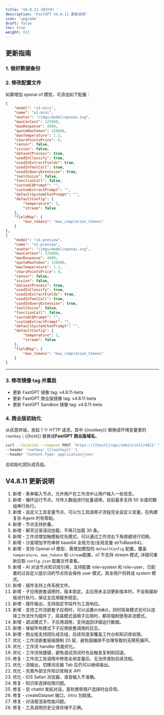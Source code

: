 ```yaml
---
title: 'V4.8.11（进行中）'
description: 'FastGPT V4.8.11 更新说明'
icon: 'upgrade'
draft: false
toc: true
weight: 813
---
```


## 更新指南

### 1. 做好数据备份

### 2. 修改配置文件

如需增加 openai o1 模型，可添加如下配置：

```json
{
    "model": "o1-mini",
    "name": "o1-mini",
    "avatar": "/imgs/model/openai.svg",
    "maxContext": 125000,
    "maxResponse": 4000,
    "quoteMaxToken": 120000,
    "maxTemperature": 1.2,
    "charsPointsPrice": 0,
    "censor": false,
    "vision": false,
    "datasetProcess": true,
    "usedInClassify": true,
    "usedInExtractFields": true,
    "usedInToolCall": true,
    "usedInQueryExtension": true,
    "toolChoice": false,
    "functionCall": false,
    "customCQPrompt": "",
    "customExtractPrompt": "",
    "defaultSystemChatPrompt": "",
    "defaultConfig": {
        "temperature": 1,
        "stream": false
    },
    "fieldMap": {
        "max_tokens": "max_completion_tokens"
    }
},
{
    "model": "o1-preview",
    "name": "o1-preview",
    "avatar": "/imgs/model/openai.svg",
    "maxContext": 125000,
    "maxResponse": 4000,
    "quoteMaxToken": 120000,
    "maxTemperature": 1.2,
    "charsPointsPrice": 0,
    "censor": false,
    "vision": false,
    "datasetProcess": true,
    "usedInClassify": true,
    "usedInExtractFields": true,
    "usedInToolCall": true,
    "usedInQueryExtension": true,
    "toolChoice": false,
    "functionCall": false,
    "customCQPrompt": "",
    "customExtractPrompt": "",
    "defaultSystemChatPrompt": "",
    "defaultConfig": {
        "temperature": 1,
        "stream": false
    },
    "fieldMap": {
        "max_tokens": "max_completion_tokens"
    }
}
```

-------

### 3. 修改镜像 tag 并重启

- 更新 FastGPT 镜像 tag: v4.8.11-beta
- 更新 FastGPT 商业版镜像 tag: v4.8.11-beta
- 更新 FastGPT Sandbox 镜像 tag: v4.8.11-beta

### 4. 商业版初始化

从任意终端，发起 1 个 HTTP 请求。其中 {{rootkey}} 替换成环境变量里的 `rootkey`；{{host}} 替换成**FastGPT 商业版域名**。

```bash
curl --location --request POST 'https://{{host}}/api/admin/init/4811' \
--header 'rootkey: {{rootkey}}' \
--header 'Content-Type: application/json'
```

会初始化团队成员组。

## V4.8.11 更新说明

1. 新增 - 表单输入节点，允许用户在工作流中让用户输入一些信息。
2. 新增 - 循环运行节点，可传入数组进行批量调用，目前最多支持 50 长度的数组串行执行。
3. 新增 - 自定义工具变量节点，可以为工具调用子流程完全自定义变量。在构建复杂 Agent 时有帮助。
4. 新增 - 节点支持折叠。
5. 新增 - 聊天记录滚动加载，不再只加载 30 条。
6. 新增 - 工作流增加触摸板优先模式，可以通过工作流右下角按键进行切换。
7. 新增 - 沙盒增加字符串转 base64 全局方法(全局变量 strToBase64)。
8. 新增 - 支持 Openai o1 模型，需增加模型的 `defaultConfig` 配置，覆盖 `temperature`、`max_tokens` 和 `stream`配置，o1 不支持 stream 模式, 详细可重新拉取 `config.json` 配置文件查看。
9. 新增 - AI 对话节点知识库引用，支持配置 role=system 和 role=user，已配置的过自定义提示词的节点将会保持 user 模式，其余用户将转成 system 模式。
10. 新增 - 插件支持上传系统文件。
11. 新增 - 子应用嵌套调用时，版本锁定。主应用未主动更新版本时，不会取最新版进行执行，保证主应用服务稳定。
12. 新增 - 插件输出，支持指定字段作为工具响应。
13. 新增 - 支持工作流嵌套子应用时，可以设置`非流模式`，同时简易模式也可以选择工作流作为插件了，简易模式调用子应用时，都将强制使用非流模式。
14. 新增 - 调试模式下，子应用调用，支持返回详细运行数据。
15. 新增 - 保留所有模式下子应用嵌套调用的日志。
16. 新增 - 商业版支持团队成员组，后续将逐渐覆盖工作台和知识库权限。
17. 优化 - 工作流嵌套层级限制 20 层，避免因编排不合理导致的无限死循环。
18. 优化 - 工作流 handler 性能优化。
19. 优化 - 工作流快捷键，避免调试测试时也会触发复制和回退。
20. 修复 - 工作流工具调用中修改全局变量后，无法传递到后续流程。
21. 优化 - 流输出，切换浏览器 Tab 后仍可以继续输出。
22. 优化 - 完善外部文件知识库相关 API
23. 优化 - IOS Safari 浏览器，语音输入不准确。
24. 修复 - 知识库选择权限问题。
25. 修复 - 空 chatId 发起对话，首轮携带用户选择时会异常。
26. 修复 - createDataset 接口，intro 为赋值。
27. 修复 - 对话框渲染性能问题。
28. 修复 - 工具调用历史记录存储不正确。
